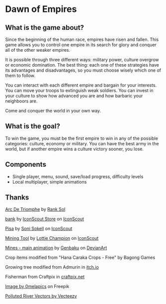 # Dawn of Empires

## What is the game about?

Since the beginning of the human race, empires have risen and fallen. This game allows you to control one empire in its search for glory and conquer all of the other weaker empires.

It is possible through three different ways: military power, culture overgrow or economic domination. The best thing: each one of these strategies have its advantages and disadvantages, so you must choose wisely which one of them to follow.

You can interact with each different empire and bargain for your interests. You can move your troops to extinguish weak soldiers. You can invest in your culture to show how advanced you are and how barbaric your neighboors are.

Come and conquer the world in your own way.

## What is the **goal**?

To win the game, you must be the first empire to win in any of the possible categories: culture, economy or military. You can have the best army in the world, but if another empire wins a culture victory sooner, you lose.

## Components
- Single player, menu, sound, save/load progress, difficulty levels
- Local multiplayer, simple animations

## Thanks
<a href="https://iconscout.com/icons/arc-de-triomphe" class="text-underline font-size-sm" target="_blank">Arc De Triomphe</a> by <a href="https://iconscout.com/contributors/promotion-king" class="text-underline font-size-sm" target="_blank">Rank Sol</a>

<a href="https://iconscout.com/icons/bank" class="text-underline font-size-sm" target="_blank">bank</a> by <a href="https://iconscout.com/contributors/iconscout" class="text-underline font-size-sm">IconScout Store</a> on <a href="https://iconscout.com" class="text-underline font-size-sm">IconScout</a>

<a href="https://iconscout.com/icons/pisa" class="text-underline font-size-sm" target="_blank">Pisa</a> by <a href="https://iconscout.com/contributors/sonisokell" class="text-underline font-size-sm">Soni Sokell</a> on <a href="https://iconscout.com" class="text-underline font-size-sm">IconScout</a>

<a href="https://iconscout.com/lottie-animations/mining-tool" class="text-underline font-size-sm" target="_blank">Mining Tool</a> by <a href="https://iconscout.com/contributors/warishyy-naseer" class="text-underline font-size-sm">Lottie Champion</a> on <a href="https://iconscout.com" class="text-underline font-size-sm">IconScout</a>

<a href="https://www.deviantart.com/genbaku/art/Mines-main-animation-509725488" class="text-underline font-size-sm" target="_blank">Mines - main animation</a> by <a href="https://www.deviantart.com/genbaku/gallery" class="text-underline font-size-sm">Genbaku</a> on <a href="https://www.deviantart.com/" class="text-underline font-size-sm">DevianArt</a>

Crop items modified from "Hana Caraka Crops - Free" by Bagong Games

Growing tree modified from Admurin in [itch.io](https://admurin.itch.io/nature-trees)

Fisherman from Craftpix in [craftpix.net](https://craftpix.net/freebies/free-fishing-game-assets-pixel-art-pack/?utm_campaign=Website&utm_source=itch.io&utm_medium=public)

<a href="https://www.freepik.com/free-vector/different-wall-textures_959312.htm#query=pixel%20dirt&position=3&from_view=keyword&track=ais_user&uuid=8868f63b-cbb3-4917-b35c-283bb7f886f3">Image by 0melapics</a> on Freepik

<a href="https://www.vecteezy.com/free-vector/polluted-river">Polluted River Vectors by Vecteezy</a>

